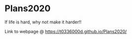 # Plans2020
If life is hard, why not make it harder!! 

Link to webpage @ https://t0336000d.github.io/Plans2020/ 
